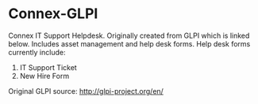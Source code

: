 # Connex-GLPI

Connex IT Support Helpdesk. Originally created from GLPI which is linked below. 
Includes asset management and help desk forms. Help desk forms currently include:
  1. IT Support Ticket
  2. New Hire Form

Original GLPI source: http://glpi-project.org/en/
